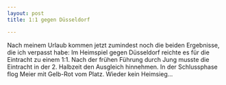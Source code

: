 ```yaml
---
layout: post
title: 1:1 gegen Düsseldorf

---
```


Nach meinem Urlaub kommen jetzt zumindest noch die beiden Ergebnisse, die ich verpasst habe: Im Heimspiel gegen Düsseldorf reichte es für die Eintracht zu einem 1:1. Nach der frühen Führung durch Jung musste die Eintracht in der 2. Halbzeit den Ausgleich hinnehmen. In der Schlussphase flog Meier mit Gelb-Rot vom Platz. Wieder kein Heimsieg...



